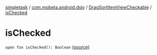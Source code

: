[simpletask](../../index.md) / [com.mobeta.android.dslv](../index.md) / [DragSortItemViewCheckable](index.md) / [isChecked](.)

# isChecked

`open fun isChecked(): Boolean` [(source)](https://github.com/mpcjanssen/simpletask-android/blob/master/src/main/java/com/mobeta/android/dslv/DragSortItemViewCheckable.java#L29)
